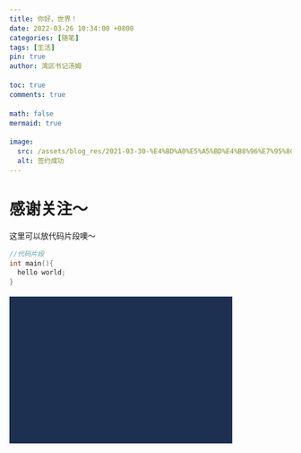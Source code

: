 ```yaml
---
title: 你好，世界！
date: 2022-03-26 10:34:00 +0800
categories: [随笔]
tags: [生活]
pin: true
author: 湾区书记汤姆

toc: true
comments: true

math: false
mermaid: true

image:
  src: /assets/blog_res/2021-03-30-%E4%BD%A0%E5%A5%BD%E4%B8%96%E7%95%8C.assets/006BNqYCly1goze8qohb6j30mj0s64ki.jpg
  alt: 签约成功
---
```


# 感谢关注～ 


这里可以放代码片段噢～
```c++
//代码片段
int main(){
  hello world;
}
```



![Screen Shot 2022-03-27 at 6.31.09 PM](../assets/blog_res/2021-03-30-hello-world.assets/Screen%20Shot%202022-03-27%20at%206.31.09%20PM.png)